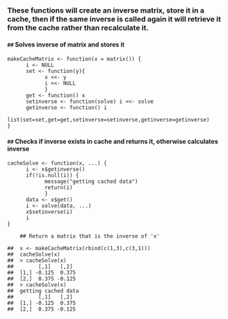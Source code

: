 
### These functions will create an inverse matrix, store it in a cache, then if the same inverse is called again it will retrieve it from the cache rather than recalculate it.

#### `##` Solves inverse of matrix and stores it
```
makeCacheMatrix <- function(x = matrix()) {
      i <- NULL
      set <- function(y){
            x <<- y
            i <<- NULL
            }
      get <- function() x
      setinverse <- function(solve) i <<- solve
      getinverse <- function() i
      list(set=set,get=get,setinverse=setinverse,getinverse=getinverse)
}
```
#### `##` Checks if inverse exists in cache and returns it, otherwise calculates inverse
```
cacheSolve <- function(x, ...) {
      i <- x$getinverse()
      if(!is.null(i)) {
            message("getting cached data")
            return(i)
            }
      data <- x$get()
      i <- solve(data, ...)
      x$setinverse(i)
      i
}
```


        ## Return a matrix that is the inverse of 'x'
```
##  x <- makeCacheMatrix(rbind(c(1,3),c(3,1)))
##  cacheSolve(x)
##  > cacheSolve(x)
##        [,1]   [,2]
##  [1,] -0.125  0.375
##  [2,]  0.375 -0.125
##  > cacheSolve(x)
##  getting cached data
##        [,1]   [,2]
##  [1,] -0.125  0.375
##  [2,]  0.375 -0.125
